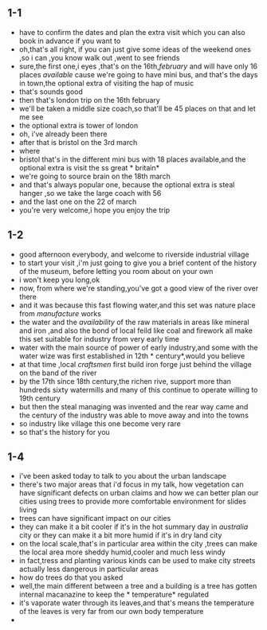 1-1
---

- have to confirm the dates and plan the extra visit which you can also book in advance if you want to
- oh,that's all right, if you can just give some ideas of the weekend ones ,so i can ,you know walk out ,went to see
  friends
- sure,the first one,i eyes ,that's on the 16th,*february* and will have only 16 places *available* cause we're going to
  have mini bus, and that's the days in town,the optional extra of visiting the hap of music
- that's sounds good
- then that's london trip on the 16th february
- we'll be taken a middle size coach,so that'll be 45 places on that and let me see
- the optional extra is tower of london
- oh, i've already been there
- after that is bristol on the 3rd march
- where
- bristol that's in the different mini bus with 18 places available,and the optional extra is visit the ss great *
  britain*
- we're going to source brain on the 18th march
- and that's always popular one, because the optional extra is steal hanger ,so we take the large coach with 56
- and the last one on the 22 of march
- you're very welcome,i hope you enjoy the trip

1-2
---

- good afternoon everybody, and welcome to riverside industrial village
- to start your visit ,i'm just going to give you a brief content of the history of the museum, before letting you room
  about on your own
- i won't keep you long,ok
- now, from where we're standing,you've got a good view of the river over there
- and it was because this fast flowing water,and this set was nature place from *manufacture*  works
- the water and the *availability* of the raw materials in areas like mineral and iron ,and also the bond of local feild
  like coal and firework all make this set suitable for industry from very early time
- water with the main source of power of early industry,and some with the water wize was first established in 12th *
  century*,would you believe
- at that time ,local *craftsmen* first build iron forge just behind the village on the band of the river
- by the 17th since 18th century,the richen rive, support more than hundreds sixty watermills and many of this continue
  to operate willing to 19th century
- but then the steal managing was invented and the rear way came and the century of the industry was able to move away
  and into the towns
- so industry like village this one become very rare
- so that's the history for you

1-4
---

- i've been asked today to talk to you about the urban landscape
- there's two major areas that i'd focus in my talk, how vegetation can have significant defects on urban claims and how
  we can better plan our cities using trees to provide more comfortable environment for slides living
- trees can have significant impact on our cities
- they can make it a bit cooler if it's in the hot summary day in *australia* city or they can make it a bit more humid
  if it's in dry land city
- on the local scale,that's in particular area within the city ,trees can make the local area more sheddy humid,cooler
  and much less windy
- in fact,tress and planting various kinds can be used to make city streets actually less dangerous in particular areas
- how do trees do that you asked
- well,the main different between a tree and a building is a tree has gotten internal macanazine to keep the *
  temperature* regulated
- it's vaporate water through its leaves,and that's means the temperature of the leaves is very far from our own body
  temperature
-